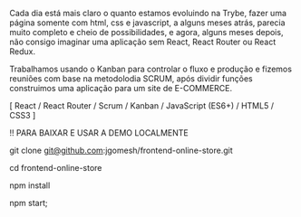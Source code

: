 Cada dia está mais claro o quanto estamos evoluindo na Trybe, fazer uma página somente com html, css e javascript, a alguns meses atrás, parecia muito completo e cheio de possibilidades, e agora, alguns meses depois, não consigo imaginar uma aplicação sem React, React Router ou React Redux.

Trabalhamos usando o Kanban para controlar o fluxo e produção e fizemos reuniões com base na metodolodia SCRUM, após dividir funções construimos uma aplicação para um site de E-COMMERCE.

[ React / React Router / Scrum / Kanban / JavaScript (ES6+) / HTML5 / CSS3 ]

!! PARA BAIXAR E USAR A DEMO LOCALMENTE

git clone git@github.com:jgomesh/frontend-online-store.git

cd frontend-online-store

npm install

npm start;
